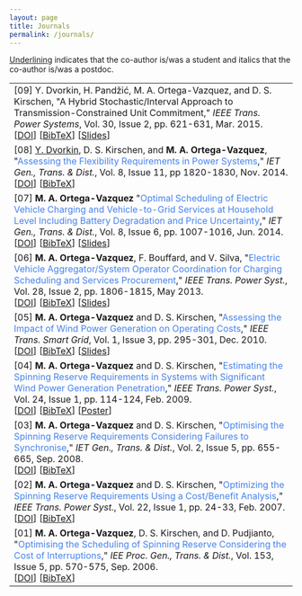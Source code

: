 ```yaml
---
layout: page
title: Journals
permalink: /journals/
---
```


<u>Underlining</u> indicates that the co-author is/was a student and italics that the co-author is/was a postdoc. 

<table class="table table-hover">

    
<tr>
<td>
    [09]
    Y. Dvorkin, H. Pandžić, M. A. Ortega-Vazquez, and D. S. Kirschen, 
    "A Hybrid Stochastic/Interval Approach to Transmission-Constrained Unit Commitment," 
    <em>IEEE Trans. Power Systems</em>, Vol. 30, Issue 2, pp. 621-631, Mar. 2015.
    <br />
    [<a href="https://doi.org/10.1109/TPWRS.2014.2331279" target="_blank">DOI</a>]
    [<a href="https://drive.google.com/open?id=1ZdbJuob4UqT1ui8-vkwXzmuLqe9918gp" target="_blank">BibTeX</a>] 
    [<a href="https://drive.google.com/open?id=1wWfmYbcn36wnRFxpqD8u7o79lJFBkbtc" target="_blank">Slides</a>] 
    <br /> 
</td>
</tr>
    
    
<tr>
<td>
    [08]
    <u>Y. Dvorkin</u>, D. S. Kirschen, and <strong>M. A. Ortega-Vazquez</strong>, 
    "<span style="color:#4582ec">Assessing the Flexibility Requirements in Power Systems</span>," 
    <em>IET Gen., Trans. & Dist.</em>, Vol. 8, Issue 11, pp 1820-1830, Nov. 2014.
    <br />
    [<a href="https://doi.org/10.1049/iet-gtd.2013.0720" target="_blank">DOI</a>]
    [<a href="https://drive.google.com/open?id=1suRQZRLlp67jJ5sPCRmr-v51JSycyN07" target="_blank">BibTeX</a>] 
    <br /> 
</td>
</tr>
    
    
<tr>
<td>
    [07]
    <strong>M. A. Ortega-Vazquez</strong>
    "<span style="color:#4582ec">Optimal Scheduling of Electric Vehicle Charging and Vehicle-to-Grid Services at Household Level Including Battery Degradation and Price Uncertainty</span>," 
    <em>IET Gen., Trans. & Dist.</em>, Vol. 8, Issue 6, pp. 1007-1016, Jun. 2014.
    <br />
    [<a href="https://doi.org/10.1049/iet-gtd.2013.0624" target="_blank">DOI</a>]
    [<a href="https://drive.google.com/open?id=1Eg--qdXWnb5d0gcn_n_CtTikofby30QG" target="_blank">BibTeX</a>] 
    [<a href="https://drive.google.com/open?id=1wWfmYbcn36wnRFxpqD8u7o79lJFBkbtc" target="_blank">Slides</a>] 
    <br /> 
</td>
</tr>
    
    
<tr>
<td>
    [06]
    <strong>M. A. Ortega-Vazquez</strong>, F. Bouffard, and V. Silva, 
    "<span style="color:#4582ec">Electric Vehicle Aggregator/System Operator Coordination for Charging Scheduling and Services Procurement</span>," 
    <em>IEEE Trans. Power Syst.</em>, Vol. 28, Issue 2, pp. 1806-1815, May 2013.
    <br />
    [<a href="https://doi.org/10.1109/TPWRS.2012.2221750" target="_blank">DOI</a>]
    [<a href="https://drive.google.com/open?id=1M5HYOBsV-S34gr37nPWkNNxiJUYoJWiO" target="_blank">BibTeX</a>] 
    [<a href="https://class.ee.washington.edu/500/2012aut-e/09-27-12%20Pres.pdf" target="_blank">Slides</a>] 
    <br /> 
</td>
</tr>
    
    
<tr>
<td>
    [05]
    <strong>M. A. Ortega-Vazquez</strong> and D. S. Kirschen, 
    "<span style="color:#4582ec">Assessing the Impact of Wind Power Generation on Operating Costs</span>," 
    <em>IEEE Trans. Smart Grid</em>, Vol. 1, Issue 3, pp. 295-301, Dec. 2010.
    <br />
    [<a href="https://doi.org/10.1109/TSG.2010.2081386" target="_blank">DOI</a>]
    [<a href="https://drive.google.com/open?id=1vVtSPnczHQToOFaDXzlgqQX0XXJn5u0-" target="_blank">BibTeX</a>] 
    [<a href="https://drive.google.com/open?id=11E3bLeAQhEGD_rLJjVlqBM0anaFbOYqI" target="_blank">Slides</a>] 
    <br /> 
</td>
</tr>
    
    
<tr>
<td>
    [04]
    <strong>M. A. Ortega-Vazquez</strong> and D. S. Kirschen, 
    "<span style="color:#4582ec">Estimating the Spinning Reserve Requirements in Systems with Significant Wind Power Generation Penetration</span>,"
    <em>IEEE Trans. Power Syst.</em>, Vol. 24, Issue 1, pp. 114-124, Feb. 2009. 
    <br />
    [<a href="https://doi.org/10.1109/TPWRS.2008.2004745" target="_blank">DOI</a>]
    [<a href="https://drive.google.com/open?id=1DjJDl5imo2M3vUD6h0e_68tGnp1IHMs5" target="_blank">BibTeX</a>] 
    [<a href="https://drive.google.com/open?id=1I0yCkSetDeSza6fNLMEAzVanJKVMsHo_" target="_blank">Poster</a>] 
    <br /> 
</td>
</tr>

    
<tr>
<td>
    [03]
    <strong>M. A. Ortega-Vazquez</strong> and D. S. Kirschen, 
    "<span style="color:#4582ec">Optimising the Spinning Reserve Requirements Considering Failures to Synchronise</span>," 
    <em>IET Gen., Trans. & Dist.</em>, Vol. 2, Issue 5, pp. 655-665, Sep. 2008.
    <br />
    [<a href="https://doi.org/10.1109/TPWRS.2006.888951" target="_blank">DOI</a>]
    [<a href="https://drive.google.com/open?id=1Gtu5HHWd4dam9RkkWytUaT-bbAr-foNV" target="_blank">BibTeX</a>] 
    <br /> 
</td>
</tr>
    
    
<tr>
<td>
    [02]
    <strong>M. A. Ortega-Vazquez</strong> and D. S. Kirschen, 
    "<span style="color:#4582ec">Optimizing the Spinning Reserve Requirements Using a Cost/Benefit Analysis</span>," <em>IEEE Trans. Power Syst.</em>, Vol. 22, Issue 1, pp. 24-33, Feb. 2007.
    <br />
    [<a href="https://doi.org/10.1109/TPWRS.2006.888951" target="_blank">DOI</a>]   
    [<a href="https://drive.google.com/open?id=1bqwxZllnMtJMaqi6SMU7M0odUq5ctMOi" target="_blank">BibTeX</a>] 
    <br /> 
</td>
</tr>
    
    
<tr>
<td>
    [01]
    <strong>M. A. Ortega-Vazquez</strong>, D. S. Kirschen, and D. Pudjianto,
    "<span style="color:#4582ec">Optimising the Scheduling of Spinning Reserve Considering the Cost of Interruptions</span>,"
    <em>IEE Proc. Gen., Trans. & Dist.</em>, Vol. 153, Issue 5, pp. 570-575, Sep. 2006.
    <br />
    [<a href="https://doi.org/10.1049/ip-gtd:20050396" target="_blank">DOI</a>]
    [<a href="https://drive.google.com/open?id=1SzWyxK2MUKRVHP2mRALMVp-oWRqcBRkt" target="_blank">BibTeX</a>]   
    <br /> 
</td>
</tr>



</table>
